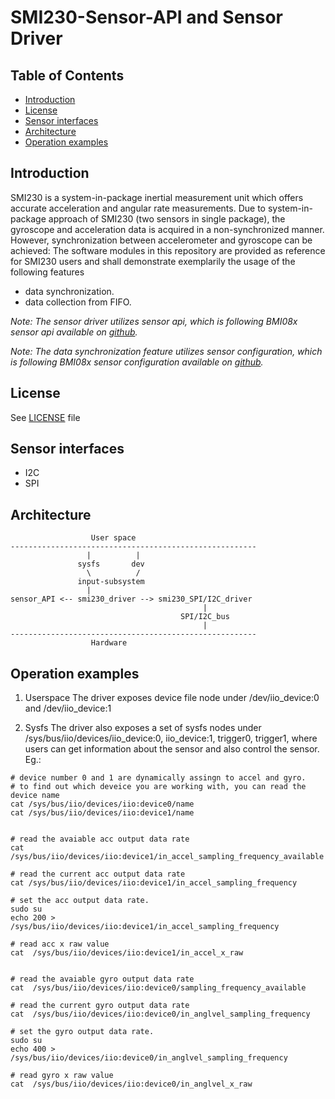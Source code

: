 # SMI230-Sensor-API and Sensor Driver

## Table of Contents
 - [Introduction](#Intro)
 - [License](#License)
 - [Sensor interfaces](#interfaces)
 - [Architecture](#Architecture)
 - [Operation examples](#examples)

## Introduction <a name=Intro></a>

SMI230 is a system-in-package inertial measurement unit which offers accurate acceleration and angular rate measurements.
Due to system-in-package approach of SMI230 (two sensors in single package), the gyroscope and acceleration data is acquired in a non-synchronized manner. 
However, synchronization between accelerometer and gyroscope can be achieved:
The software modules in this repository are provided as reference for SMI230 users and shall demonstrate exemplarily the usage of the following features
- data synchronization.
- data collection from FIFO.

_Note: The sensor driver utilizes sensor api, which is following BMI08x sensor api available on [github](https://github.com/BoschSensortec/BMI08x-Sensor-API/releases/tag/bmi08x_v1.4.4)._

_Note: The data synchronization feature utilizes sensor configuration, which is following BMI08x sensor configuration available on [github](https://github.com/BoschSensortec/BMI08x-Sensor-API/releases/tag/bmi08x_v1.2.0)._

## License <a name=License></a>
See [LICENSE](drivers/iio/LICENSE.md) file

## Sensor interfaces <a name=interfaces></a>
* I2C
* SPI

## Architecture <a name=Architecture></a>
```
                  User space
-------------------------------------------------------
                 |          |
               sysfs       dev
                 \          /
               input-subsystem
	             |
sensor_API <-- smi230_driver --> smi230_SPI/I2C_driver
                                           |
                                      SPI/I2C_bus
                                           |
-------------------------------------------------------
                  Hardware
```
## Operation examples <a name=examples></a>
1. Userspace
The driver exposes device file node under /dev/iio_device:0 and /dev/iio_device:1

2. Sysfs
The driver also exposes a set of sysfs nodes under /sys/bus/iio/devices/iio_device:0, iio_device:1, trigger0, trigger1, where users can get information about the sensor and also control the sensor. Eg.:
```
# device number 0 and 1 are dynamically assingn to accel and gyro. 
# to find out which deveice you are working with, you can read the device name
cat /sys/bus/iio/devices/iio:device0/name
cat /sys/bus/iio/devices/iio:device1/name


# read the avaiable acc output data rate 
cat /sys/bus/iio/devices/iio:device1/in_accel_sampling_frequency_available    

# read the current acc output data rate 
cat /sys/bus/iio/devices/iio:device1/in_accel_sampling_frequency

# set the acc output data rate.
sudo su 
echo 200 > /sys/bus/iio/devices/iio:device1/in_accel_sampling_frequency

# read acc x raw value
cat  /sys/bus/iio/devices/iio:device1/in_accel_x_raw


# read the avaiable gyro output data rate 
cat  /sys/bus/iio/devices/iio:device0/sampling_frequency_available    

# read the current gyro output data rate 
cat  /sys/bus/iio/devices/iio:device0/in_anglvel_sampling_frequency

# set the gyro output data rate.
sudo su 
echo 400 >  /sys/bus/iio/devices/iio:device0/in_anglvel_sampling_frequency

# read gyro x raw value
cat  /sys/bus/iio/devices/iio:device0/in_anglvel_x_raw


```
